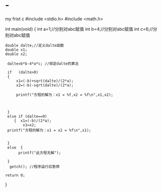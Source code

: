 # -
my frist c
#include <stdio.h>
#include <math.h>



int main(void)
{
	 int a=1;//分别对abc赋值
	 int b=4;//分别对abc赋值
	 int c=6;//分别对abc赋值

	double dalte;//定义dalte函数
	double x1;
	double x2; 
	   
	 dalte=b*b-4*a*c; //规定dalte的算法
	  
	 if   (dalte>0)
	 {
		 x1=(-b)+sqrt(dalte)/(2*a);
	     x2=(-b)-sqrt(dalte)/(2*a);
		 
		 printf("方程的解为：x1 = %f,x2 = %f\n",x1,x2);
		  


	 }
	 else if (dalte==0)
	    {  x1=(-b)/(2*a);
	        x1=x2;
	 printf("方程的解为：x1 = x2 = %f\n",x1);


	 }
	 else  {
		  printf("此方程无解");

	 }
      getch(); //程序运行后暂停

	return 0;
}
